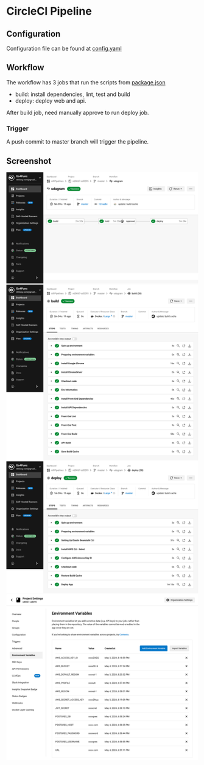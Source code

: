 # CircleCI Pipeline

## Configuration

Configuration file can be found at [config.yaml](../.circleci/config.yml)

## Workflow

The workflow has 3 jobs that run the scripts from [package.json](../package.json)

- build: install dependencies, lint, test and build
- deploy: deploy web and api.

After build job, need manually approve to run deploy job.

### Trigger

A push commit to master branch will trigger the pipeline.

## Screenshot

![](../screenshots/pipeline-1.png)
![](../screenshots/pipeline-2.png)
![](../screenshots/pipeline-3.png)
![](../screenshots/pipeline-4.png)
